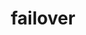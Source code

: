 ---
title: failover
menu:
  docs_{{ .version }}:
    identifier: sl-failover-solr
    name: Failover and Disaster Recovery
    parent: sl-solr-guides
    weight: 25
menu_name: docs_{{ .version }}
---